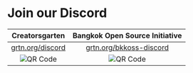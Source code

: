 # Join our Discord

| Creatorsgarten | Bangkok Open Source Initiative |
|:--------------:|:------------------------------:|
| [grtn.org/discord](https://grtn.org/discord) | [grtn.org/bkkoss-discord](https://grtn.org/bkkoss-discord)
| ![QR Code](https://chart.googleapis.com/chart?cht=qr&chl=https://grtn.org/discord&chs=180x180) | ![QR Code](https://chart.googleapis.com/chart?cht=qr&chl=https://grtn.org/bkkoss-discord&chs=180x180) |